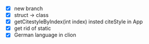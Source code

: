 - [x] new branch
- [x] struct -> class
- [x] getCitestyleByIndex(int index) insted citeStyle in App 
- [x] get rid of static
- [x] German language in clion
